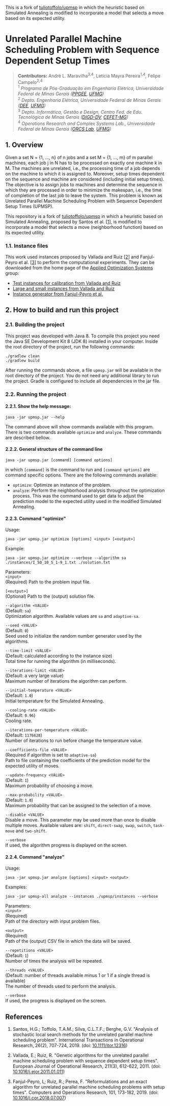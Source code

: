 This is a fork of [tuliotoffolo/upmsp](https://github.com/tuliotoffolo/upmsp) in which the heuristic based on Simulated Annealing is modified to incorporate a model that selects a move based on its expected utility.

# Unrelated Parallel Machine Scheduling Problem with Sequence Dependent Setup Times

> **Contributors:** André L. Maravilha<sup>3,4</sup>, Letícia Mayra Pereira<sup>1,4</sup>, Felipe Campelo<sup>2,4</sup>  
> <sup>1</sup> *Programa de Pós-Graduação em Engenharia Elétrica, Universidade Federal de Minas Gerais ([PPGEE](https://www.ppgee.ufmg.br/), [UFMG](https://www.ufmg.br/))*  
> <sup>2</sup> *Depto. Engenharia Elétrica, Universidade Federal de Minas Gerais ([DEE](http://www.dee.ufmg.br/), [UFMG](https://www.ufmg.br/))*  
> <sup>3</sup> *Depto. Informática, Gestão e Design, Centro Fed. de Edu. Tecnológica de Minas Gerais ([DIGD-DV](http://www.digddv.cefetmg.br/), [CEFET-MG](https://www.cefetmg.br/))*  
> <sup>4</sup> *Operations Research and Complex Systems Lab., Universidade Federal de Minas Gerais ([ORCS Lab](http://orcslab.ppgee.ufmg.br/), [UFMG](https://www.ufmg.br/))*

## 1. Overview

Given a set N = {1, ..., n} of n jobs and a set M = {1, ..., m} of m parallel machines, each job j in N has to be processed on exactly one machine k in M. The machines are unrelated, i.e., the processing time of a job depends on the machine to which it is assigned to. Moreover, setup times dependent on the sequence and machine are considered (including initial setup times). The objective is to assign jobs to machines and determine the sequence in which they are processed in order to minimize the makespan, i.e., the time of completion of the last job to leave the system. This problem is known as Unrelated Parallel Machine Scheduling Problem with Sequence Dependent Setup Times (UPMSP).

This repository is a fork of [tuliotoffolo/upmsp](https://github.com/tuliotoffolo/upmsp) in which a heuristic based on Simulated Annealing, proposed by Santos et al. [[1](#references)], is modified to incorporate a model that selects a move (neighborhood function) based on its expected utility.

### 1.1. Instance files

This work used instances proposed by Vallada and Ruiz [[2](#references)] and Fanjul-Peyro et al. [[3](#references)] to perform the computational experiments. They can be downloaded from the home page of the [Applied Optimization Systems](http://soa.iti.es/problem-instances) group:
* [Test instances for calibration from Vallada and Ruiz](http://soa.iti.es/files/RSDSTCalibration.7z)
* [Large and small instances from Vallada and Ruiz](http://soa.iti.es/files/RSDST.7z)
* [Instance generator from Fanjul-Peyro et al.](http://soa.iti.es/files/Release_Instances_generator_UPMS.zip)


## 2. How to build and run this project

### 2.1. Building the project

This project was developed with Java 8. To compile this project you need the Java SE Development Kit 8 (JDK 8) installed in your computer. Inside the root directory of the project, run the following commands:
```
./gradlew clean
./gradlew build
```

After running the commands above, a file `upmsp.jar` will be available in the root directory of the project. You do not need any additional library to run the project. Gradle is configured to include all dependencies in the jar file.


### 2.2. Running the project

#### 2.2.1. Show the help message:

```
java -jar upmsp.jar --help
```
The command above will show commands available with this program. There is two commands available `optimize` and `analyze`. These commands are described bellow.

#### 2.2.2. General structure of the command line

```
java -jar upmsp.jar [command] [command options]
```  
in which `[command]` is the command to run and `[command options]` are command specific options. There are the following commands available:
* `optimize`: Optimize an instance of the problem.
* `analyze`: Perform the neighborhood analysis throughout the optimization process. This was the command used to get data to adjust the prediction model to the expected utility used in the modified Simulated Annealing.


#### 2.2.3. Command "optimize"

Usage:  
```
java -jar upmsp.jar optimize [options] <input> [<output>]
```

Example:  
```
java -jar upmsp.jar optimize --verbose --algorithm sa ./instances/I_50_10_S_1-9_1.txt ./solution.txt
```

Parameters:  
`<input>`  
(Required)
Path to the problem input file.

`[<output>]`  
(Optional)
Path to the (output) solution file.

`--algorithm <VALUE>`  
(Default: `sa`)  
Optimization algorithm. Available values are `sa` and `adaptive-sa`.

`--seed <VALUE>`  
(Default: `0`)  
Seed used to initialize the random number generator used by the algorithms.

`--time-limit <VALUE>`  
(Default: calculated according to the instance size)  
Total time for running the algorithm (in milliseconds).

`--iterations-limit <VALUE>`  
(Default: a very large value)  
Maximum number of iterations the algorithm can perform.

`--initial-temperature <VALUE>`  
(Default: `1.0`)  
Initial temperature for the Simulated Annealing.

`--cooling-rate <VALUE>`  
(Default: `0.96`)  
Cooling rate.

`--iterations-per-temperature <VALUE>`  
(Default: `1176628`)  
Number of iterations to run before change the temperature value.

`--coefficients-file <VALUE>`  
(Required if algorithm is set to `adaptive-sa`)  
Path to file containing the coefficients of the prediction model for the expected utility of moves.

`--update-frequency <VALUE>`  
(Default: `1`)  
Maximum probability of choosing a move.

`--max-probability <VALUE>`  
(Default: `1.0`)  
Maximum probability that can be assigned to the selection of a move.

`--disable <VALUE>`  
Disable a move. This parameter may be used more than once to disable multiple moves. Available values are: `shift`, `direct-swap`, `swap`, `switch`, `task-move` and `two-shift`.

`--verbose`  
If used, the algorithm progress is displayed on the screen.

#### 2.2.4. Command "analyze"

Usage:  
```
java -jar upmsp.jar analyze [options] <input> <output>
```

Examples:  
```
java -jar upmsp-all analyze --instances ./upmsp/instances --verbose
```

Parameters:  
`<input>`  
(Required)  
Path of the directory with input problem files.

`<output>`  
(Required)  
Path of the (output) CSV file in which the data will be saved.

`--repetitions <VALUE>`  
(Default: `1`)  
Number of times the analysis will be repeated.

`--threads <VALUE>`  
(Default: number of threads available minus 1 or 1 if a single thread is available)  
The number of threads used to perform the analysis.

`--verbose`  
If used, the progress is displayed on the screen.


## References

1. Santos, H.G.; Toffolo, T.A.M.; Silva, C.L.T.F.; Berghe, G.V. "Analysis of stochastic local search methods for the unrelated parallel machine scheduling problem". International Transactions in Operational Research, 26(2), 707-724, 2019. (doi: [10.1111/itor.12316](https://doi.org/10.1111/itor.12316))

2. Vallada, E.; Ruiz, R. "Genetic algorithms for the unrelated parallel machine scheduling problem with sequence dependent setup times". European Journal of Operational Research, 211(3), 612-622, 2011. (doi: [10.1016/j.ejor.2011.01.011](https://doi.org/10.1016/j.ejor.2011.01.011))

3. Fanjul-Peyro, L; Ruiz, R.; Perea, F. "Reformulations and an exact algorithm for unrelated parallel machine scheduling problems with setup times". Computers and Operations Research, 101, 173-182, 2019. (doi: [10.1016/j.cor.2018.07.007](https://doi.org/10.1016/j.cor.2018.07.007))
